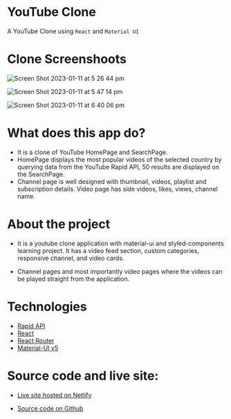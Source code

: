 # YouTube Clone

A YouTube Clone using `React` and `Material UI`

# Clone Screenshoots

![Screen Shot 2023-01-11 at 5 26 44 pm](https://user-images.githubusercontent.com/107793873/211733755-fc96afe7-435b-4ba3-81e6-c7ed58ba8b5b.png)

![Screen Shot 2023-01-11 at 5 47 14 pm](https://user-images.githubusercontent.com/107793873/211736884-1d51e62a-94b6-445f-8110-7fcc34b11820.png)

![Screen Shot 2023-01-11 at 6 40 06 pm](https://user-images.githubusercontent.com/107793873/211746297-446a4caf-7fcf-4c20-9629-d7448cc6cdc0.png)

# What does this app do? 
* It is a clone of YouTube HomePage and SearchPage.
* HomePage displays the most popular videos of the selected country by querying data from the YouTube Rapid  API, 50 results are displayed on the SearchPage.
* Channel page is well designed with thumbnail, videos, playlist and subscription details. Video page has side videos, likes, views, channel name.

# About the project

* It is a youtube clone application with material-ui and styled-components learning project. It has a video feed section, custom categories, responsive channel, and video cards.

*  Channel pages and most importantly video pages where the videos can be played straight from the application.

# Technologies
* [Rapid API](https://rapidapi.com/hub)
* [React](https://reactjs.org/)
* [React Router](https://reactrouter.com/en/main)
* [Material-UI v5](https://mui.com/material-ui/migration/migration-v4/)

#  Source code and live site:
* [Live site hosted on Netlify](https://watch-youtube-with-me.netlify.app/)

* [Source code on Github](https://github.com/rohan-fa/YOU_TUBE)